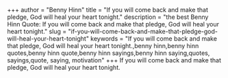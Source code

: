 +++
author = "Benny Hinn"
title = "If you will come back and make that pledge, God will heal your heart tonight."
description = "the best Benny Hinn Quote: If you will come back and make that pledge, God will heal your heart tonight."
slug = "if-you-will-come-back-and-make-that-pledge-god-will-heal-your-heart-tonight"
keywords = "If you will come back and make that pledge, God will heal your heart tonight.,benny hinn,benny hinn quotes,benny hinn quote,benny hinn sayings,benny hinn saying,quotes, sayings,quote, saying, motivation"
+++
If you will come back and make that pledge, God will heal your heart tonight.
